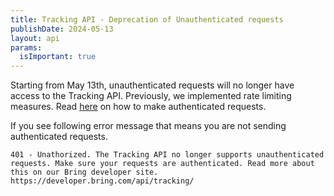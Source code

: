 ```yaml
---
title: Tracking API - Deprecation of Unauthenticated requests
publishDate: 2024-05-13
layout: api
params:
  isImportant: true
---
```

Starting from May 13th, unauthenticated requests will no longer have access to the Tracking API. Previously, we implemented rate limiting measures.
Read [here](https://developer.bring.com/api) on how to make authenticated requests.

If you see following error message that means you are not sending authenticated requests.

``401 - Unathorized. The Tracking API no longer supports unauthenticated requests. Make sure your requests are authenticated. Read more about this on our Bring developer site. https://developer.bring.com/api/tracking/``
